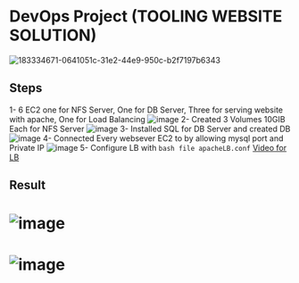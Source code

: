 # DevOps Project (TOOLING WEBSITE SOLUTION)
![183334671-0641051c-31e2-44e9-950c-b2f7197b6343](https://github.com/user-attachments/assets/b8164399-9b25-4e1e-b07c-1791bab3e9b9)

## Steps
 1- 6 EC2 one for NFS Server, One for DB Server, Three for serving website with apache, One for Load Balancing ![image](https://github.com/user-attachments/assets/d6c9e67d-be62-438a-9cfb-8c4fd6e122c7)
 2- Created 3 Volumes 10GIB Each for NFS Server ![image](https://github.com/user-attachments/assets/3747b3e8-e344-4f3a-9ad7-4b639eae7b39)
 3- Installed SQL for DB Server and created DB
 ![image](https://github.com/user-attachments/assets/f60e94cb-54f4-4229-90da-dffc13900481)
 4- Connected Every websever EC2 to by allowing mysql port and Private IP 
 ![image](https://github.com/user-attachments/assets/a4e2e03f-6312-453f-82d1-be334d3d3204)
 5- Configure LB with ```bash file apacheLB.conf```
[Video for LB](https://github.com/user-attachments/assets/a543e169-afa9-473c-8757-b59bbf190c7f)

## Result
 # ![image](https://github.com/user-attachments/assets/aa409a23-8a9b-43de-8498-84a0f4ef72c2)
 # ![image](https://github.com/user-attachments/assets/fb5ff22e-e9d5-4a6d-a656-822f96fdfc4d)

